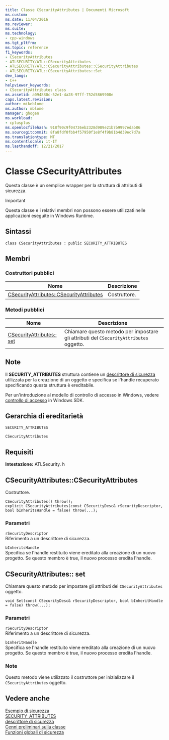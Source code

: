 ```yaml
---
title: Classe CSecurityAttributes | Documenti Microsoft
ms.custom: 
ms.date: 11/04/2016
ms.reviewer: 
ms.suite: 
ms.technology:
- cpp-windows
ms.tgt_pltfrm: 
ms.topic: reference
f1_keywords:
- CSecurityAttributes
- ATLSECURITY/ATL::CSecurityAttributes
- ATLSECURITY/ATL::CSecurityAttributes::CSecurityAttributes
- ATLSECURITY/ATL::CSecurityAttributes::Set
dev_langs:
- C++
helpviewer_keywords:
- CSecurityAttributes class
ms.assetid: a094880c-52e1-4a28-97ff-752d5869908e
caps.latest.revision: 
author: mikeblome
ms.author: mblome
manager: ghogen
ms.workload:
- cplusplus
ms.openlocfilehash: 918f90c9f04736eb2328d989e21b7b9997edab86
ms.sourcegitcommit: 8fa8fdf0fbb4f57950f1e8f4f9b81b4d39ec7d7a
ms.translationtype: MT
ms.contentlocale: it-IT
ms.lasthandoff: 12/21/2017
---
```

# <a name="csecurityattributes-class"></a>Classe CSecurityAttributes
Questa classe è un semplice wrapper per la struttura di attributi di sicurezza.  
  
> [!IMPORTANT]
>  Questa classe e i relativi membri non possono essere utilizzati nelle applicazioni eseguite in Windows Runtime.  
  
## <a name="syntax"></a>Sintassi  
  
```
class CSecurityAttributes : public SECURITY_ATTRIBUTES
```  
  
## <a name="members"></a>Membri  
  
### <a name="public-constructors"></a>Costruttori pubblici  
  
|Nome|Descrizione|  
|----------|-----------------|  
|[CSecurityAttributes::CSecurityAttributes](#csecurityattributes)|Costruttore.|  
  
### <a name="public-methods"></a>Metodi pubblici  
  
|Nome|Descrizione|  
|----------|-----------------|  
|[CSecurityAttributes:: set](#set)|Chiamare questo metodo per impostare gli attributi del `CSecurityAttributes` oggetto.|  
  
## <a name="remarks"></a>Note  
 Il **SECURITY_ATTRIBUTES** struttura contiene un [descrittore di sicurezza](http://msdn.microsoft.com/library/windows/desktop/aa379561) utilizzata per la creazione di un oggetto e specifica se l'handle recuperato specificando questa struttura è ereditabile.  
  
 Per un'introduzione al modello di controllo di accesso in Windows, vedere [controllo di accesso](http://msdn.microsoft.com/library/windows/desktop/aa374860) in Windows SDK.  
  
## <a name="inheritance-hierarchy"></a>Gerarchia di ereditarietà  
 `SECURITY_ATTRIBUTES`  
  
 `CSecurityAttributes`  
  
## <a name="requirements"></a>Requisiti  
 **Intestazione:** ATLSecurity. h  
  
##  <a name="csecurityattributes"></a>CSecurityAttributes::CSecurityAttributes  
 Costruttore.  
  
```
CSecurityAttributes() throw();
explicit CSecurityAttributes(const CSecurityDesc& rSecurityDescriptor, bool bInheritsHandle = false) throw(...);
```  
  
### <a name="parameters"></a>Parametri  
 `rSecurityDescriptor`  
 Riferimento a un descrittore di sicurezza.  
  
 `bInheritsHandle`  
 Specifica se l'handle restituito viene ereditato alla creazione di un nuovo progetto. Se questo membro è true, il nuovo processo eredita l'handle.  
  
##  <a name="set"></a>CSecurityAttributes:: set  
 Chiamare questo metodo per impostare gli attributi del `CSecurityAttributes` oggetto.  
  
```
void Set(const CSecurityDesc& rSecurityDescriptor, bool bInheritHandle = false) throw(...);
```  
  
### <a name="parameters"></a>Parametri  
 `rSecurityDescriptor`  
 Riferimento a un descrittore di sicurezza.  
  
 `bInheritHandle`  
 Specifica se l'handle restituito viene ereditato alla creazione di un nuovo progetto. Se questo membro è true, il nuovo processo eredita l'handle.  
  
### <a name="remarks"></a>Note  
 Questo metodo viene utilizzato il costruttore per inizializzare il `CSecurityAttributes` oggetto.  
  
## <a name="see-also"></a>Vedere anche  
 [Esempio di sicurezza](../../visual-cpp-samples.md)   
 [SECURITY_ATTRIBUTES](http://msdn.microsoft.com/library/windows/desktop/aa379560)   
 [descrittore di sicurezza](http://msdn.microsoft.com/library/windows/desktop/aa379561)   
 [Cenni preliminari sulla classe](../../atl/atl-class-overview.md)   
 [Funzioni globali di sicurezza](../../atl/reference/security-global-functions.md)
